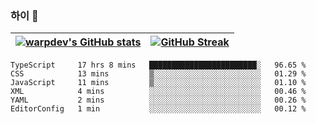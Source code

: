 
### 하이 👋
[![warpdev's GitHub stats](https://github-readme-stats.vercel.app/api?username=warpdev&show_icons=true&theme=vue-dark)](#) |[![GitHub Streak](https://github-readme-streak-stats.herokuapp.com/?user=warpdev&theme=dark)](#)
--- | --- |
<!--START_SECTION:waka-->

```text
TypeScript     17 hrs 8 mins   ████████████████████████░   96.65 %
CSS            13 mins         ▒░░░░░░░░░░░░░░░░░░░░░░░░   01.29 %
JavaScript     11 mins         ▒░░░░░░░░░░░░░░░░░░░░░░░░   01.10 %
XML            4 mins          ░░░░░░░░░░░░░░░░░░░░░░░░░   00.46 %
YAML           2 mins          ░░░░░░░░░░░░░░░░░░░░░░░░░   00.26 %
EditorConfig   1 min           ░░░░░░░░░░░░░░░░░░░░░░░░░   00.12 %
```

<!--END_SECTION:waka-->

<!--
**warpdev/warpdev** is a ✨ _special_ ✨ repository because its `README.md` (this file) appears on your GitHub profile.

Here are some ideas to get you started:

- 🔭 I’m currently working on ...
- 🌱 I’m currently learning ...
- 👯 I’m looking to collaborate on ...
- 🤔 I’m looking for help with ...
- 💬 Ask me about ...
- 📫 How to reach me: ...
- 😄 Pronouns: ...
- ⚡ Fun fact: ...
-->

